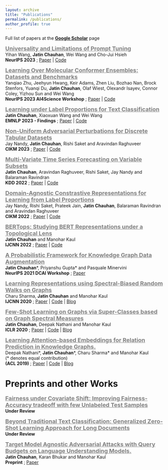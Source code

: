 ```yaml
---
layout: archive
title: "Publications"
permalink: /publications/
author_profile: true
---
```


<!-- # Conference Publications -->

Full list of papers at the **[Google Scholar](https://scholar.google.com/citations?user=bTn5uuQAAAAJ)** page

<!-- ## 2022 -->

<span style="color:gray"><b><u><font size=4> Universality and Limitations of Prompt Tuning </font></u></b></span> \
Yihan Wang, **Jatin Chauhan**, Wei Wang and Cho-Jui Hsieh \
**NeurIPS 2023** ; [Paper](https://browse.arxiv.org/pdf/2305.18787.pdf) | [Code]()

<span style="color:gray"><b><u><font size=4> Learning Over Molecular Conformer Ensembles: Datasets and Benchmarks </font></u></b></span> \
Yanqiao Zhu, Jeehyun Hwang, Keir Adams, Zhen Liu, Bozhao Nan, Brock Stenfors, Yuanqi Du, **Jatin Chauhan**, Olaf Wiest, Olexandr Isayev, Connor Coley, Yizhou Sun and Wei Wang \
**NeurIPS 2023 AI4Science Workshop** ; [Paper](https://openreview.net/forum?id=kFiMXnLH9x) | [Code](https://github.com/SXKDZ/MARCEL)

<span style="color:gray"><b><u><font size=4> Learning under Label Proportions for Text Classification </font></u></b></span> \
**Jatin Chauhan**, Xiaoxuan Wang and Wei Wang \
**EMNLP 2023 - Findings** ; [Paper]() | [Code]()

<span style="color:gray"><b><u><font size=4> Non-Uniform Adversarial Perturbations for Discrete Tabular Datasets </font></u></b></span> \
Jay Nandy, **Jatin Chauhan**, Rishi Saket and Aravindan Raghuveer \
**CIKM 2023** ; [Paper]() | [Code]()

<span style="color:gray"><b><u><font size=4> Multi-Variate Time Series Forecasting on Variable Subsets </font></u></b></span> \
**Jatin Chauhan**, Aravindan Raghuveer, Rishi Saket, Jay Nandy and Balaraman Ravindran \
**KDD 2022** ; [Paper](https://arxiv.org/pdf/2206.12626.pdf) | [Code](https://github.com/google/vsf-time-series)

<span style="color:gray"><b><u><font size=4> Domain-Agnostic Constrastive Representations for Learning from Label Proportions </font></u></b></span> \
Jay Nandy, Rishi Saket, Prateek Jain, **Jatin Chauhan**, Balaraman Ravindran and Aravindan Raghuveer \
**CIKM 2022** ; [Paper](https://dl.acm.org/doi/10.1145/3511808.3557293) | [Code]()

<span style="color:gray"><b><u><font size=4> BERTops: Studying BERT Representations under a Topological Lens </font></u></b></span> \
**Jatin Chauhan** and Manohar Kaul \
**IJCNN 2022** ; [Paper](https://arxiv.org/abs/2205.00953) | [Code](https://github.com/chauhanjatin10/BERTops)

<!-- ## 2021 -->
<span style="color:gray"><b><u><font size=4> A Probabilistic Framework for Knowledge Graph Data Augmentation </font></u></b></span> \
**Jatin Chauhan**\*, Priyanshu Gupta\* and Pasquale Minervini \
**NeurIPS 2021 DCAI Workshop** ; [Paper](https://arxiv.org/pdf/2110.13205.pdf)



<!-- ## 2020 -->
<span style="color:gray"><b><u><font size=4> Learning Representations using Spectral-Biased Random Walks on
Graphs </font></u></b></span> \
Charu Sharma, **Jatin Chauhan** and Manohar Kaul \
**IJCNN 2020** ; [Paper](https://arxiv.org/pdf/2005.09752.pdf) | [Code](https://github.com/charusharma1991/LinkPred) | [Blog](https://medium.com/swlh/spectral-biased-random-walks-on-graphs-9fd771e384ae)
<!-- Conference: *International Joint Conference on Neural Networks **(IJCNN)** 2020 , Glasgow, UK* \ -->


<!-- <hr size=1> -->

<span style="color:gray"><b><u><font size=4> Few-Shot Learning on Graphs via Super-Classes based on Graph Spectral Measures </font></u></b></span> \
**Jatin Chauhan**, Deepak Nathani and Manohar Kaul \
**ICLR 2020** ; [Paper](https://www.openreview.net/forum?id=Bkeeca4Kvr) | [Code](https://github.com/chauhanjatin10/GraphsFewShot) | [Blog](https://medium.com/@cs17btech11019/few-shot-learning-on-graphs-f6312a9e9de5)
<!-- Conference: *International Conference on Learning Representations **(ICLR)** 2020, Addis Ababa, Ethiopia* \ -->


<!-- <hr width=1/> -->

<!-- ## 2019 -->
<span style="color:gray"><b><u><font size=4> Learning Attention-based Embeddings for Relation Prediction in
Knowledge Graphs. </font></u></b></span> \
Deepak Nathani\*, **Jatin Chauhan**\*, Charu Sharma* and Manohar Kaul \
(* denotes equal contribution) \
**(ACL 2019)** ; [Paper](https://www.aclweb.org/anthology/P19-1466.pdf) | [Code](https://www.aclweb.org/anthology/P19-1466.pdf) | [Blog](https://deepakn97.github.io/blog/2019/Knowledge-Base-Relation-Prediction/)
<!-- Conference: *Association for Computational Linguistics **(ACL)** 2019, Florence, Italy* \ -->


<!-- <hr size=5 /> -->


# Preprints and other Works
<!-- ## 2021 -->

<span style="color:gray"><b><u><font size=4> Fairness under Covariate Shift: Improving Fairness-Accuracy tradeoff with few Unlabeled Test Samples </font></u></b></span> \
**Under Review**
<!-- **Jatin Chauhan** \
**Preprint** ; [Paper]() -->

<span style="color:gray"><b><u><font size=4> Beyond Traditional Text Classification: Generalized Zero-Shot Learning Approach
for Long Documents </font></u></b></span> \
**Under Review**
<!-- **Jatin Chauhan** \
**Preprint** ; [Paper]() -->


<span style="color:gray"><b><u><font size=4> Target Model Agnostic Adversarial Attacks with Query Budgets on Language Understanding Models. </font></u></b></span> \
**Jatin Chauhan**, Karan Bhukar and Manohar Kaul \
**Preprint** ; [Paper](https://arxiv.org/pdf/2106.07047.pdf)
